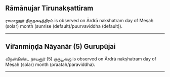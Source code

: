 ## Rāmānujar Tirunakṣattiram
ராமாநுஜர் திருநக்ஷத்திரம் is observed on Ārdrā nakṣhatram day of Meṣaḥ (solar) month (sunrise (default)/puurvaviddha (default)).



---
## Vir̂anmiṇḍa Nāyanār (5) Gurupūjai
விறன்மிண்ட நாயனார் (5) குருபூஜை is observed on Ārdrā nakṣhatram day of Meṣaḥ (solar) month (praatah/paraviddha).



---
